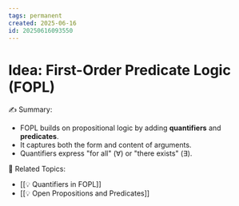 ```yaml
---
tags: permanent
created: 2025-06-16
id: 20250616093550
---
```

# Idea: First-Order Predicate Logic (FOPL)

✍ Summary:
- FOPL builds on propositional logic by adding **quantifiers** and **predicates**.
- It captures both the form and content of arguments.
- Quantifiers express "for all" (∀) or "there exists" (∃).

👀 Related Topics:
- [[💡 Quantifiers in FOPL]]
- [[💡 Open Propositions and Predicates]]
